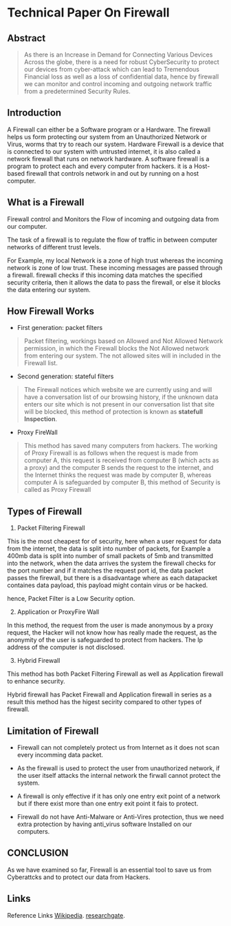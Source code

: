 # Technical Paper On Firewall
## Abstract
>As there is an Increase in Demand for Connecting Various Devices Across the globe, there is a need for robust CyberSecurity to protect our devices from cyber-attack which can lead to Tremendous Financial loss as well as a loss of confidential data, hence by firewall we can monitor and control incoming and outgoing network traffic from a predetermined Security Rules.

## Introduction
A Firewall can either be a Software program or a Hardware. The firewall helps us form protecting our system from an Unauthorized Network or Virus, worms that try to reach our system.
Hardware Firewall is a device that is connected to our system with untrusted internet, it is also called a network firewall that runs on network hardware.
A software firewall is a program to protect each and every computer from hackers. it is a Host-based firewall that controls network in and out by running on a host computer.


## What is a Firewall

Firewall control and Monitors the Flow of incoming and outgoing data from our computer.

The task of a firewall is to regulate the flow of traffic in between computer networks of different trust levels.

For Example, my local Network is a zone of high trust whereas the incoming network is zone of low trust. These incoming messages are passed through a firewall. firewall checks if this incoming data matches the specified security criteria, then it allows the data to pass the firewall, or else it blocks the data entering our system.

## How Firewall Works

* First generation: packet filters

>Packet filtering, workings based on Allowed and Not Allowed Network permission, in which the Firewall blocks the Not Allowed network from entering our system. The not allowed sites will in included in the Firewall list.

* Second generation: stateful filters

>The Firewall notices which website we are currently using and will have a conversation list of our browsing history, if the unknown data enters our site which is not present in our conversation list that site will be blocked, this method of protection is known as **statefull Inspection**.

*  Proxy FireWall

> This method has saved many computers from hackers. The working of Proxy Firewall is as follows when the request is made from computer A, this request is received from computer B (which acts as a proxy) and the computer B sends the request to the internet, and the Internet thinks the request was made by computer B, whereas computer A is safeguarded by computer B, this method of Security is called as Proxy Firewall

  ## Types of Firewall

  1. Packet Filtering Firewall

  This is the most cheapest for of security, here when a user request for data from the internet, the data is split into number of packets, for Example a 400mb data is split into number of small packets of 5mb and transmitted into the network, when the data arrives the system the firewall checks for the port number and if it matches the request port id, the data packet passes the firewall, but there is a disadvantage where as each datapacket containes data payload, this payload might contain virus or be hacked.

  hence, Packet Filter is a Low Security option.

  2. Application or ProxyFire Wall

  In this method, the request from the user is made anonymous by a proxy request, the Hacker will not know how has really made the request, as the anonymity of the user is safeguarded to protect from hackers.
  The Ip address of the computer is not disclosed.

  3. Hybrid Firewall 

  This method has both Packet Filtering Firewall as well as Application firewall to enhance security.

  Hybrid firewall has Packet Firewall and Application firewall in series as a result this method has the higest secirity compared to other types of firewall.


  ## Limitation of Firewall

  * Firewall can not completely protect us from Internet as it does not scan every incomming data packet.

  * As the firewall is used to protect the user from unauthorized network, if the user itself attacks the internal network the firwall cannot protect the system.
  
  * A firewall is only effective if it has only one entry exit point of a network but if there exist more than one entry exit point it fais to protect.

 * Firewall do not have Anti-Malware or Anti-Vires protection, thus we need extra protection by having anti_virus software Installed on our computers.
 

## CONCLUSION
 As we have examined so far, Firewall is an essential tool to save us from Cyberattcks and to protect our data from Hackers.

 ## Links

 Reference Links
  [Wikipedia](https://en.wikipedia.org/wiki/Firewall_(computing)).
  [researchgate](https://www.researchgate.net/publication/292138198_Role_of_firewall_Technology_in_Network_Security).